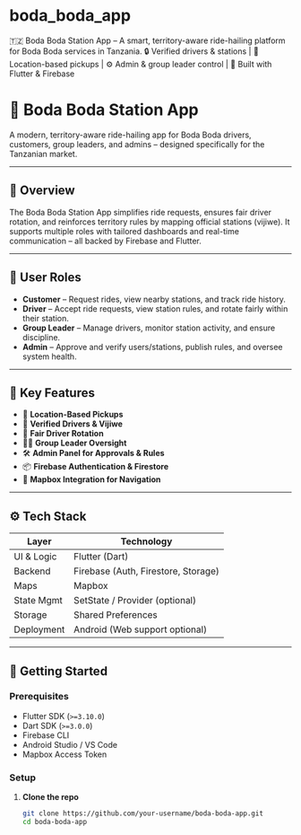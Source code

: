 # boda_boda_app
🇹🇿 Boda Boda Station App – A smart, territory-aware ride-hailing platform for Boda Boda services in Tanzania. 🔒 Verified drivers &amp; stations | 📍 Location-based pickups | ⚙️ Admin &amp; group leader control | 📱 Built with Flutter &amp; Firebase
# 🛵 Boda Boda Station App

A modern, territory-aware ride-hailing app for Boda Boda drivers, customers, group leaders, and admins – designed specifically for the Tanzanian market.

---

## 📱 Overview

The Boda Boda Station App simplifies ride requests, ensures fair driver rotation, and reinforces territory rules by mapping official stations (vijiwe). It supports multiple roles with tailored dashboards and real-time communication – all backed by Firebase and Flutter.

---

## 👥 User Roles

- **Customer** – Request rides, view nearby stations, and track ride history.
- **Driver** – Accept ride requests, view station rules, and rotate fairly within their station.
- **Group Leader** – Manage drivers, monitor station activity, and ensure discipline.
- **Admin** – Approve and verify users/stations, publish rules, and oversee system health.

---

## 🧠 Key Features

- 📍 **Location-Based Pickups**  
- 🔐 **Verified Drivers & Vijiwe**  
- 🔄 **Fair Driver Rotation**  
- 🧑‍✈️ **Group Leader Oversight**  
- 🛠 **Admin Panel for Approvals & Rules**  
- 📦 **Firebase Authentication & Firestore**  
- 🧭 **Mapbox Integration for Navigation**

---

## ⚙️ Tech Stack

| Layer        | Technology      |
|--------------|-----------------|
| UI & Logic   | Flutter (Dart)  |
| Backend      | Firebase (Auth, Firestore, Storage) |
| Maps         | Mapbox          |
| State Mgmt   | SetState / Provider (optional) |
| Storage      | Shared Preferences |
| Deployment   | Android (Web support optional) |

---

## 🚀 Getting Started

### Prerequisites

- Flutter SDK (`>=3.10.0`)
- Dart SDK (`>=3.0.0`)
- Firebase CLI
- Android Studio / VS Code
- Mapbox Access Token

### Setup

1. **Clone the repo**
   ```bash
   git clone https://github.com/your-username/boda-boda-app.git
   cd boda-boda-app
```
